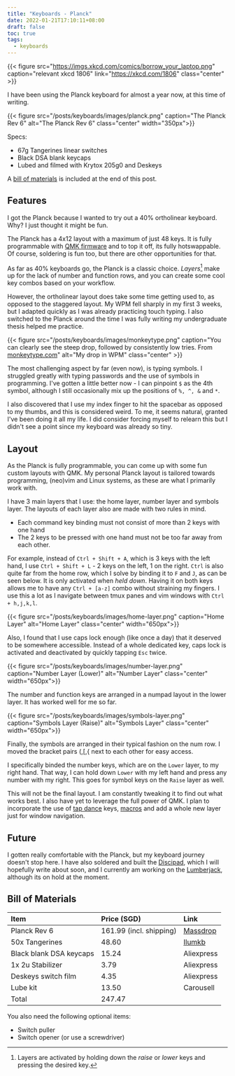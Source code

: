 ```yaml
---
title: "Keyboards - Planck"
date: 2022-01-21T17:10:11+08:00
draft: false
toc: true
tags:
  - keyboards
---
```


{{< figure src="https://imgs.xkcd.com/comics/borrow_your_laptop.png" caption="relevant xkcd 1806" link="https://xkcd.com/1806" class="center" >}}

I have been using the Planck keyboard for almost a year now, at this time of writing.

{{< figure src="/posts/keyboards/images/planck.png" caption="The Planck Rev 6" alt="The Planck Rev 6" class="center" width="350px">}}

Specs:
- 67g Tangerines linear switches
- Black DSA blank keycaps
- Lubed and filmed with Krytox 205g0 and Deskeys

A [bill of materials](#bill-of-materials) is included at the end of this post.

## Features

I got the Planck because I wanted to try out a 40% ortholinear keyboard. Why? I
just thought it might be fun.

The Planck has a 4x12 layout with a maximum of just 48 keys. It is fully
programmable with [QMK firmware](https://github.com/qmk/qmk_firmware) and to top
it off, its fully hotswappable. Of course, soldering is fun too, but there are
other opportunities for that.

As far as 40% keyboards go, the Planck is a classic choice. *Layers*[^1] make up
for the lack of number and function rows, and you can create some cool key
combos based on your workflow.

However, the ortholinear layout does take some time getting used to, as opposed
to the staggered layout. My WPM fell sharply in my first 3 weeks, but I
adapted quickly as I was already practicing touch typing. I also switched to
the Planck around the time I was fully writing my undergraduate thesis helped me
practice.

{{< figure src="/posts/keyboards/images/monkeytype.png" caption="You can clearly see the steep drop, followed by consistently low tries. From [monkeytype.com](https://monkeytype.com)" alt="My drop in WPM" class="center" >}}

The most challenging aspect by far (even now), is typing symbols. I struggled
greatly with typing passwords and the use of symbols in programming. I've gotten
a little better now - I can pinpoint `$` as the 4th symbol, although I still
occasionally mix up the positions of `%, ^, &` and `*`.

I also discovered that I use my index finger to hit the spacebar as opposed to
my thumbs, and this is considered weird. To me, it seems natural, granted I've
been doing it all my life. I did consider forcing myself to relearn this but I
didn't see a point since my keyboard was already so tiny.

## Layout

As the Planck is fully programmable, you can come up with some fun custom
layouts with QMK. My personal Planck layout is tailored towards programming,
(neo)vim and Linux systems, as these are what I primarily work with.

I have 3 main layers that I use: the home layer, number layer and symbols layer.
The layouts of each layer also are made with two rules in mind.
- Each command key binding must not consist of more than 2 keys with one hand
- The 2 keys to be pressed with one hand must not be too far away from each
  other.

For example, instead of `Ctrl + Shift + A`, which is 3 keys with the left hand,
I use `Ctrl + Shift + L` - 2 keys on the left, 1 on the right. `Ctrl` is
also quite far from the home row, which I solve by binding it to `F` and `J`, as
can be seen below. It is only activated when *held down*. Having it on both keys
allows me to have any `Ctrl + [a-z]` combo without straining my fingers. I use
this a lot as I navigate between tmux panes and vim windows with `Ctrl +
h,j,k,l`.

{{< figure src="/posts/keyboards/images/home-layer.png" caption="Home Layer" alt="Home Layer" class="center" width="650px">}}

Also, I found that I use caps lock enough (like once a day) that it
deserved to be somewhere accessible. Instead of a whole dedicated key, caps lock
is activated and deactivated by quickly tapping `Esc` twice.

{{< figure src="/posts/keyboards/images/number-layer.png" caption="Number Layer (Lower)" alt="Number Layer" class="center" width="650px">}}

The number and function keys are arranged in a numpad layout in the lower layer.
It has worked well for me so far.

{{< figure src="/posts/keyboards/images/symbols-layer.png" caption="Symbols Layer (Raise)" alt="Symbols Layer" class="center" width="650px">}}

Finally, the symbols are arranged in their typical fashion on the num row. I
moved the bracket pairs (,[,{ next to each other for easy access.

I specifically binded the number keys, which are on the `Lower` layer, to my
right hand. That way, I can hold down `Lower` with my left hand and press any
number with my right. This goes for symbol keys on the `Raise` layer as well.

This will not be the final layout. I am constantly tweaking it to find out what
works best. I also have yet to leverage the full power of QMK. I plan to
incorporate the use of [tap dance](https://docs.qmk.fm/#/feature_tap_dance)
keys, [macros](https://docs.qmk.fm/#/feature_macros) and add a whole new layer
just for window navigation.

## Future

I gotten really comfortable with the Planck, but my keyboard journey doesn't
stop here. I have also soldered and built the
[Discipad](https://github.com/coseyfannitutti/discipad), which I will hopefully
write about soon, and I currently am working on the
[Lumberjack](https://github.com/peej/lumberjack-keyboard), although its on hold
at the moment.


## Bill of Materials

| Item                    | Price (SGD)             | Link      |
| :---------------------- | :---------------------- | :---------|
| Planck Rev 6            | 161.99 (incl. shipping) | [Massdrop](https://drop.com/buy/planck-mechanical-keyboard)  |
| 50x Tangerines          | 48.60                   | [Ilumkb](https://ilumkb.com/collections/switches/products/c3-tangerine-switch)    |
| Black blank DSA keycaps | 15.24                   | Aliexpress|
| 1x 2u Stabilizer        | 3.79                    | Aliexpress|
| Deskeys switch film     | 4.35                    | Aliexpress|
| Lube kit                | 13.50                   | Carousell |
| Total					  | 247.47					| |

You also need the following optional items:
- Switch puller
- Switch opener (or use a screwdriver)

[^1]: Layers are activated by holding down the *raise* or *lower* keys and pressing the desired key.
